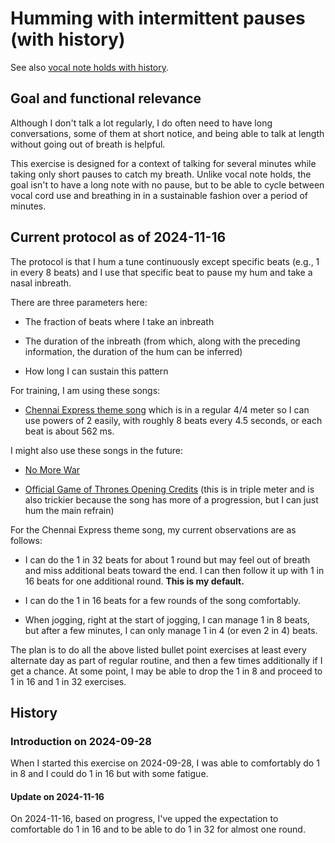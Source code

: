 # Humming with intermittent pauses (with history)

See also [vocal note holds with history](vocal-note-holds-with-history.md).

## Goal and functional relevance

Although I don't talk a lot regularly, I do often need to have long
conversations, some of them at short notice, and being able to talk at
length without going out of breath is helpful.

This exercise is designed for a context of talking for several minutes
while taking only short pauses to catch my breath. Unlike vocal note
holds, the goal isn't to have a long note with no pause, but to be
able to cycle between vocal cord use and breathing in in a sustainable
fashion over a period of minutes.

## Current protocol as of 2024-11-16

The protocol is that I hum a tune continuously except specific beats
(e.g., 1 in every 8 beats) and I use that specific beat to pause my
hum and take a nasal inbreath.

There are three parameters here:

* The fraction of beats where I take an inbreath

* The duration of the inbreath (from which, along with the preceding
  information, the duration of the hum can be inferred)

* How long I can sustain this pattern

For training, I am using these songs:

* [Chennai Express theme
  song](https://www.youtube.com/watch?v=S6KtEqxGQbw) which is in a
  regular 4/4 meter so I can use powers of 2 easily, with roughly 8
  beats every 4.5 seconds, or each beat is about 562 ms.

I might also use these songs in the future:

* [No More War](https://www.youtube.com/watch?v=4ADnsqiqAI8)

* [Official Game of Thrones Opening
  Credits](https://www.youtube.com/watch?v=s7L2PVdrb_8) (this is in
  triple meter and is also trickier because the song has more of a
  progression, but I can just hum the main refrain)

For the Chennai Express theme song, my current observations are as follows:

* I can do the 1 in 32 beats for about 1 round but may feel out of
  breath and miss additional beats toward the end. I can then follow
  it up with 1 in 16 beats for one additional round. **This is my
  default.**

* I can do the 1 in 16 beats for a few rounds of the song
  comfortably.

* When jogging, right at the start of jogging, I can manage 1 in 8
  beats, but after a few minutes, I can only manage 1 in 4 (or even 2
  in 4) beats.

The plan is to do all the above listed bullet point exercises at least
every alternate day as part of regular routine, and then a few times
additionally if I get a chance. At some point, I may be able to drop
the 1 in 8 and proceed to 1 in 16 and 1 in 32 exercises.

## History

### Introduction on 2024-09-28

When I started this exercise on 2024-09-28, I was able to comfortably
do 1 in 8 and I could do 1 in 16 but with some fatigue.

#### Update on 2024-11-16

On 2024-11-16, based on progress, I've upped the expectation to
comfortable do 1 in 16 and to be able to do 1 in 32 for almost one
round.
